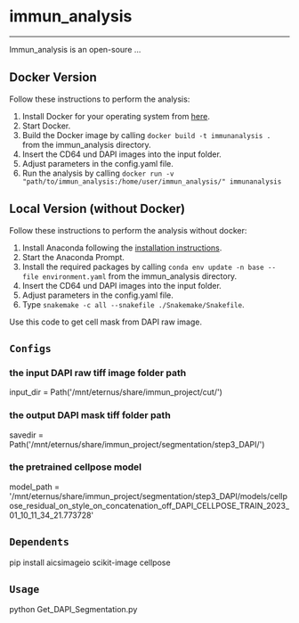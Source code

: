 # immun_analysis
***
Immun_analysis is an open-soure ...
## Docker Version

Follow these instructions to perform the analysis:
1. Install Docker for your operating system from [here](https://docs.docker.com/get-docker/).
2. Start Docker.
3. Build the Docker image by calling ```docker build -t immunanalysis .``` from the immun_analysis directory.
4. Insert the CD64 und DAPI images into the input folder.
5. Adjust parameters in the config.yaml file.
6. Run the analysis by calling `docker run -v "path/to/immun_analysis:/home/user/immun_analysis/" immunanalysis`

## Local Version (without Docker)
Follow these instructions to perform the analysis without docker:
1. Install Anaconda following the [installation instructions](https://docs.conda.io/en/latest/miniconda.html).
2. Start the Anaconda Prompt.
3. Install the required packages by calling ```conda env update -n base --file environment.yaml``` from the immun_analysis directory.
4. Insert the CD64 und DAPI images into the input folder.
5. Adjust parameters in the config.yaml file.
6. Type `snakemake -c all --snakefile ./Snakemake/Snakefile`.


Use this code to get cell mask from DAPI raw image. 

## `Configs`
### the input DAPI raw tiff image folder path  
  input_dir =  Path('/mnt/eternus/share/immun_project/cut/')  
### the output DAPI mask tiff folder path    
  savedir = Path('/mnt/eternus/share/immun_project/segmentation/step3_DAPI/') 
### the pretrained cellpose model
  model_path  = '/mnt/eternus/share/immun_project/segmentation/step3_DAPI/models/cellpose_residual_on_style_on_concatenation_off_DAPI_CELLPOSE_TRAIN_2023_01_10_11_34_21.773728' 

## `Dependents`

  pip install aicsimageio scikit-image cellpose

## `Usage`

  python Get_DAPI_Segmentation.py
